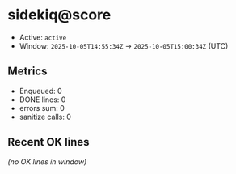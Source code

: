 # sidekiq@score

- Active: `active`
- Window: `2025-10-05T14:55:34Z` → `2025-10-05T15:00:34Z` (UTC)

## Metrics
- Enqueued: 0
- DONE lines: 0
- errors sum: 0
- sanitize calls: 0

## Recent OK lines
_(no OK lines in window)_
